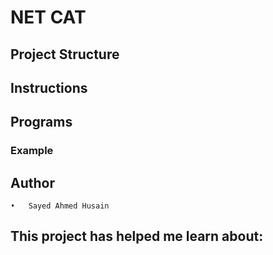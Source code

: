 # NET CAT



## Project Structure


## Instructions



## Programs


### Example


## Author

	•	Sayed Ahmed Husain

## This project has helped me learn about: